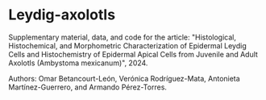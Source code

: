 # Leydig-axolotls


Supplementary material, data, and code for the article: "Histological, Histochemical, and Morphometric Characterization of Epidermal Leydig Cells and Histochemistry of Epidermal Apical Cells from Juvenile and Adult Axolotls (Ambystoma mexicanum)", 2024.


Authors: Omar Betancourt-León, Verónica Rodríguez-Mata, Antonieta Martínez-Guerrero, and Armando Pérez-Torres.
